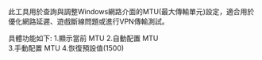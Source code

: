 此工具用於查詢與調整Windows網路介面的MTU(最大傳輸單元)設定，適合用於優化網路延遲、遊戲斷線問題或進行VPN傳輸測試。

具體功能如下:
1.顯示當前 MTU
2.自動配置 MTU		
3.手動配置 MTU
4.恢復預設值(1500)	
